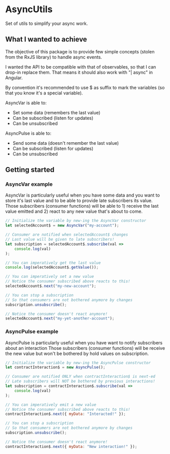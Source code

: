 # AsyncUtils

Set of utils to simplify your async work.

## What I wanted to achieve

The objective of this package is to provide few simple concepts (stolen from the RxJS library) to handle async events.

I wanted the API to be compatible with that of observables, so that I can drop-in replace them.
That means it should also work with "| async" in Angular.

By convention it's recommended to use $ as suffix to mark the variables (so that you know it's a special variable).

AsyncVar is able to:
- Set some data (remembers the last value)
- Can be subscribed (listen for updates)
- Can be unsubscribed

AsyncPulse is able to:
- Send some data (doesn't remember the last value)
- Can be subscribed (listen for updates)
- Can be unsubscribed

## Getting started

### AsyncVar example

AsyncVar is particularly useful when you have some data and you want to store it's last value and to be able to provide late subscribers its value.
Those subscribers (consumer functions) will be able to 1) receive the last value emitted and 2) react to any new value that's about to come.

```js
// Initialize the variable by new-ing the AsyncVar constructor
let selectedAccount$ = new AsyncVar("my-account");

// Consumer are notified when selectedAccount$ changes
// Last value will be given to late subscribers!
let subscription = selectedAccount$.subscribe(val =>
    console.log(val)
);

// You can imperatively get the last value
console.log(selectedAccount$.getValue());

// You can imperatively set a new value
// Notice the consumer subscribed above reacts to this!
selectedAccount$.next("my-new-account");

// You can stop a subscription
// So that consumers are not bothered anymore by changes
subscription.unsubscribe();

// Notice the consumer doesn't react anymore!
selectedAccount$.next("my-yet-another-account");
```

### AsyncPulse example

AsyncPulse is particularly useful when you have want to notify subscribers about an interaction
Those subscribers (consumer functions) will be receive the new value but won't be bothered by hold values on subscription.

```js
// Initialize the variable by new-ing the AsyncPulse constructor
let contractInteraction$ = new AsyncPulse();

// Consumer are notified ONLY when contractInteraction$ is next-ed
// Late subscribers will NOT be bothered by previous interactions!
let subscription = contractInteraction$.subscribe(val =>
    console.log(val)
);

// You can imperatively emit a new value
// Notice the consumer subscribed above reacts to this!
contractInteraction$.next({ myData: "Interacted!" });

// You can stop a subscription
// So that consumers are not bothered anymore by changes
subscription.unsubscribe();

// Notice the consumer doesn't react anymore!
contractInteraction$.next({ myData: "New interaction!" });
```
